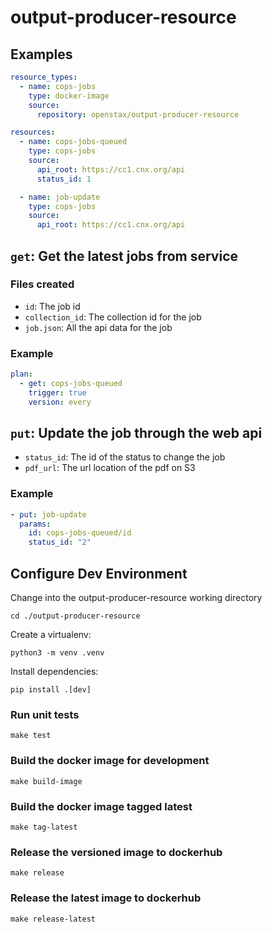 # output-producer-resource

## Examples

```yaml
resource_types:
  - name: cops-jobs
    type: docker-image
    source:
      repository: openstax/output-producer-resource

resources:
  - name: cops-jobs-queued
    type: cops-jobs
    source:
      api_root: https://cc1.cnx.org/api
      status_id: 1

  - name: job-update
    type: cops-jobs
    source:
      api_root: https://cc1.cnx.org/api
```

## `get`: Get the latest jobs from service

### Files created

* `id`: The job id
* `collection_id`: The collection id for the job
* `job.json`: All the api data for the job

### Example

```yaml
plan:
  - get: cops-jobs-queued
    trigger: true
    version: every
```

## `put`: Update the job through the web api

* `status_id`: The id of the status to change the job
* `pdf_url`: The url location of the pdf on S3

### Example

```yaml
- put: job-update
  params:
    id: cops-jobs-queued/id
    status_id: "2"
```

## Configure Dev Environment

Change into the output-producer-resource working directory

`cd ./output-producer-resource`

Create a virtualenv:

`python3 -m venv .venv`

Install dependencies:

`pip install .[dev]`

### Run unit tests

`make test`

### Build the docker image for development

`make build-image`

### Build the docker image tagged latest

`make tag-latest`

### Release the versioned image to dockerhub

`make release`

### Release the latest image to dockerhub

`make release-latest`
